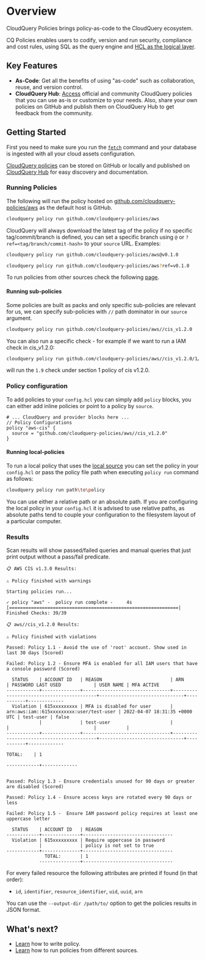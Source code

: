 # Overview

CloudQuery Policies brings policy-as-code to the CloudQuery ecosystem.

CQ Policies enables users to codify, version and run security, compliance and cost rules, using SQL as the query engine and [HCL as the logical layer](./language).

## Key Features

- **As-Code**: Get all the benefits of using "as-code" such as collaboration, reuse, and version control.
- **CloudQuery Hub**: [Access](https://hub.cloudquery.io) official and community CloudQuery policies that you can use as-is or customize to your needs. Also, share your own policies on GitHub and publish them on CloudQuery Hub to get feedback from the community.

## Getting Started

First you need to make sure you run the [`fetch`](../fetch/overview) command and your database is ingested with all your cloud assets configuration.

[CloudQuery policies](./language) can be stored on GitHub or locally and published on [CloudQuery Hub](https://hub.cloudquery.io) for easy discovery and documentation.

### Running Policies

The following will run the policy hosted on [github.com/cloudquery-policies/aws](https://github.com/cloudquery-policies/aws) as the default host is GitHub.

```bash
cloudquery policy run github.com/cloudquery-policies/aws
```

CloudQuery will always download the latest tag of the policy if no specific tag/commit/branch is defined, you can set a specific branch using `@` or `?ref=<tag/branch/commit-hash>` to your `source` URL. Examples:

```bash
cloudquery policy run github.com/cloudquery-policies/aws@v0.1.0
```

```bash
cloudquery policy run github.com/cloudquery-policies/aws?ref=v0.1.0
```

To run policies from other sources check the following [page](./sources).

#### Running sub-policies

Some policies are built as packs and only specific sub-policies are relevant for us, we can specify sub-policies with `//` path dominator in our `source` argument.

```bash
cloudquery policy run github.com/cloudquery-policies/aws//cis_v1.2.0
```

You can also run a specific check - for example if we want to run a IAM check in cis_v1.2.0:

```bash
cloudquery policy run github.com/cloudquery-policies/aws//cis_v1.2.0/1/1.9
```

will run the `1.9` check under section 1 policy of cis v1.2.0.


### Policy configuration

To add policies to your `config.hcl` you can simply add `policy` blocks, you can either add inline policies or point to a policy by `source`.

```hcl
# ... CloudQuery and provider blocks here ...
// Policy Configurations
policy "aws-cis" {
  source = "github.com/cloudquery-policies/aws//cis_v1.2.0"
}
```

#### Running local-policies

To run a local policy that uses the [local source](./sources#local) you can set the policy in your `config.hcl` or pass the policy file path when executing `policy run` command as follows:

```bash
cloudquery policy run path\to\policy
```

You can use either a relative path or an absolute path. If you are configuring the local policy in your `config.hcl` it is advised to use relative paths, as absolute paths tend to couple your configuration to the filesystem layout of a particular computer.


### Results

Scan results will show passed/failed queries and manual queries that just print output without a pass/fail predicate.  

```
📋 AWS CIS v1.3.0 Results:

⚠️ Policy finished with warnings

Starting policies run...

✓ policy "aws" -  policy run complete -     4s [==============================================================|  Finished Checks: 39/39

📋 aws//cis_v1.2.0 Results:

⚠️ Policy finished with violations

Passed: Policy 1.1 - Avoid the use of 'root' account. Show used in last 30 days (Scored)

Failed: Policy 1.2 - Ensure MFA is enabled for all IAM users that have a console password (Scored)

  STATUS    | ACCOUNT ID   | REASON                         | ARN                                      | PASSWORD LAST USED            | USER NAME | MFA ACTIVE
------------+--------------+--------------------------------+------------------------------------------+-------------------------------+-----------+-------------
  Violation | 615xxxxxxxxx | MFA is disabled for user       | arn:aws:iam::615xxxxxxxxx:user/test-user | 2022-04-07 18:31:35 +0000 UTC | test-user | false
            |              | test-user                      |                                          |                               |           |
------------+--------------+--------------------------------+------------------------------------------+-------------------------------+-----------+-------------
                                                                                                                                         TOTAL:    | 1
                                                                                                                                       ------------+-------------


Passed: Policy 1.3 - Ensure credentials unused for 90 days or greater are disabled (Scored)

Passed: Policy 1.4 - Ensure access keys are rotated every 90 days or less

Failed: Policy 1.5 -  Ensure IAM password policy requires at least one uppercase letter

  STATUS    | ACCOUNT ID   | REASON
------------+--------------+---------------------------------
  Violation | 615xxxxxxxxx | Require uppercase in password
            |              | policy is not set to true
------------+--------------+---------------------------------
              TOTAL:       | 1
            ---------------+---------------------------------
```

For every failed resource the following attributes are printed if found (in that order):
- `id`, `identifier`, `resource_identifier`, `uid`, `uuid`, `arn`

You can use the `--output-dir /path/to/` option to get the policies results in JSON format.

## What's next?

- [Learn](./language) how to write policy.
- [Learn](./sources) how to run policies from different sources.
